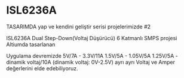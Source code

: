 # ISL6236A
TASARIMDA yap ve kendini geliştir serisi projelerimizde #2

ISL6236A Dual Step-Down(Voltaj Düşürücü)
6 Katmanlı SMPS projesi Altiumda tasarlanan

Uygulama devremizde
5V/7A - 3.3V/11A
1.5V/5A - 1.05V/5A
1.25V/5A -dinamik voltaj/10A (dinamik voltaj: 0V-2.5V)
ayrı ayrı Voltaj ve Amper değerlerini elde edebiliyoruz.
